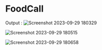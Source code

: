 # FoodCall
Output : 
![Screenshot 2023-09-29 180329](https://github.com/Mayureshh2004/FoodCall/assets/115038126/20235341-3b78-41b7-a218-af486a0b073c)

![Screenshot 2023-09-29 180515](https://github.com/Mayureshh2004/FoodCall/assets/115038126/feb7ff23-7b40-4d7e-b1f8-d52d24530b90)

![Screenshot 2023-09-29 180658](https://github.com/Mayureshh2004/FoodCall/assets/115038126/f5c78a08-2dc3-48c0-aef2-20ac0d25de41)
